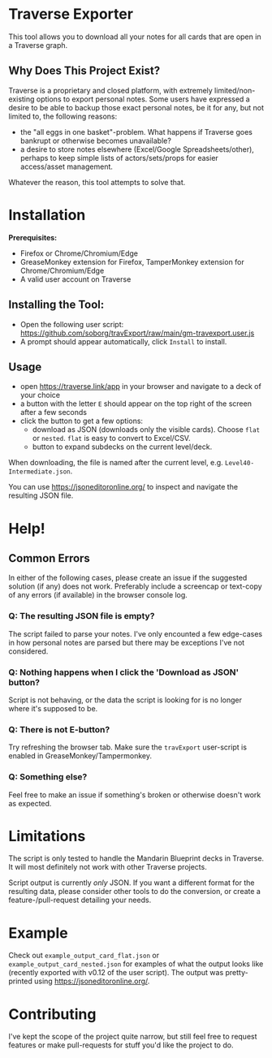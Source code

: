 # Traverse Exporter
This tool allows you to download all your notes for all cards that are open in a Traverse graph.


## Why Does This Project Exist?
Traverse is a proprietary and closed platform, with extremely limited/non-existing options to export personal notes.
Some users have expressed a desire to be able to backup those exact personal notes, be it for any, but not limited to, the following reasons:

- the "all eggs in one basket"-problem. What happens if Traverse goes bankrupt or otherwise becomes unavailable?
- a desire to store notes elsewhere (Excel/Google Spreadsheets/other), perhaps to keep simple lists of actors/sets/props for easier access/asset management.

Whatever the reason, this tool attempts to solve that.



# Installation

**Prerequisites:**
- Firefox or Chrome/Chromium/Edge
- GreaseMonkey extension for Firefox, TamperMonkey extension for Chrome/Chromium/Edge
- A valid user account on Traverse

## Installing the Tool:
- Open the following user script: https://github.com/soborg/travExport/raw/main/gm-travexport.user.js
- A prompt should appear automatically, click `Install` to install.


## Usage
- open https://traverse.link/app in your browser and navigate to a deck of your choice
- a button with the letter `E` should appear on the top right of the screen after a few seconds
- click the button to get a few options:
  - download as JSON (downloads only the visible cards). Choose `flat` or `nested`. `flat` is easy to convert to Excel/CSV.
  - button to expand subdecks on the current level/deck.

When downloading, the file is named after the current level, e.g. `Level40-Intermediate.json`.

You can use https://jsoneditoronline.org/ to inspect and navigate the resulting JSON file.


# Help!

## Common Errors
In either of the following cases, please create an issue if the suggested solution (if any) does not work. Preferably include a screencap or text-copy of any errors (if available) in the browser console log.

### Q: The resulting JSON file is empty?
The script failed to parse your notes.
I've only encounted a few edge-cases in how personal notes are parsed but there may be exceptions I've not considered.

### Q: Nothing happens when I click the 'Download as JSON' button?
Script is not behaving, or the data the script is looking for is no longer where it's supposed to be.

### Q: There is not E-button?
Try refreshing the browser tab. Make sure the `travExport` user-script is enabled in GreaseMonkey/Tampermonkey.

### Q: Something else?
Feel free to make an issue if something's broken or otherwise doesn't work as expected.


# Limitations
The script is only tested to handle the Mandarin Blueprint decks in Traverse. It will most definitely not work with other Traverse projects.

Script output is currently *only* JSON. If you want a different format for the resulting data, please consider other tools to do the conversion, or create a feature-/pull-request detailing your needs.


# Example
Check out `example_output_card_flat.json` or `example_output_card_nested.json` for examples of what the output looks like (recently exported with v0.12 of the user script).
The output was pretty-printed using https://jsoneditoronline.org/.


# Contributing
I've kept the scope of the project quite narrow, but still feel free to request features or make pull-requests for stuff you'd like the project to do.

